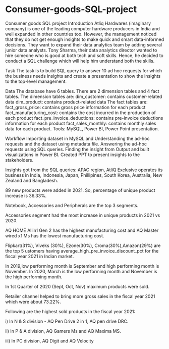 # Consumer-goods-SQL-project
Consumer goods SQL  project
Introduction
Atliq Hardwares (imaginary company) is one of the leading computer hardware producers in India and well expanded in other countries too. However, the management noticed that they do not get enough insights to make quick and smart data-informed decisions. They want to expand their data analytics team by adding several junior data analysts. Tony Sharma, their data analytics director wanted to hire someone who is good at both tech and soft skills. Hence, he decided to conduct a SQL challenge which will help him understand both the skills.

Task
The task is to build SQL query to answer 10 ad hoc requests for which the business needs insights and create a presentation to show the insights to the top-level management.

Data
The database have 6 tables.
There are 2 dimension tables and 4 fact tables.
The dimension tables are: dim_customer: contains customer-related data dim_product: contains product-related data
The fact tables are: fact_gross_price: contains gross price information for each product fact_manufacturing_cost: contains the cost incurred in the production of each product fact_pre_invoice_deductions: contains pre-invoice deductions information for each product fact_sales_monthly: contains monthly sales data for each product.
Tools:
MySQL, Power BI, Power Point presentation.

Workflow
Importing dataset in MySQL and Understanding the ad-hoc requests and the dataset using metadata file.
Answering the ad-hoc requests using SQL queries.
Finding the insight from Output and built visualizations in Power BI.
Created PPT to present insights to the stakeholders.


Insights got from the SQL queries:
APAC region, AtliQ Exclusive operates its business in India, Indonesia, Japan, Phillipines, South Korea, Australia, New Zealand and Bangladesh.

89 new products were added in 2021. So, percentage of unique product increase is 36.33%.

Notebook, Accessories and Peripherals are the top 3 segments.

Accessories segment had the most increase in unique products in 2021 vs 2020.

AQ HOME Allin1 Gen 2 has the highest manufacturing cost and AQ Master wired x1 Ms has the lowest manufacturing cost.

Flipkart(31%), Viveks (30%), Ezone(30%), Croma(30%),Amazon(29%) are the top 5 ustomers having average_high_pre_invoice_discount_pct for the fiscal year 2021 in Indian market.

In 2019,low performing month is September and high performing month is November. In 2020, March is the low performing month and November is the high performing month.

In 1st Quarter of 2020 (Sept, Oct, Nov) maximum products were sold.

Retailer channel helped to bring more gross sales in the fiscal year 2021 which were about 73.22%.

Following are the highest sold products in the fiscal year 2021:

i) In N & S division - AQ Pen Drive 2 in 1, AQ pen drive DRC.

ii) In P & A division, AQ Gamers Ms and AQ Maxima MS.

iii) In PC division, AQ Digit and AQ Velocity

